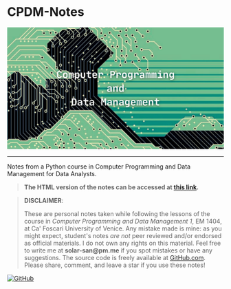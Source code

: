 # CPDM-Notes

![](https://raw.githubusercontent.com/solar-san/CPDM-Notes/main/docs/figures/CPDM-Notes_header.png)

---

Notes from a Python course in Computer Programming and Data Management for Data Analysts.

> __The HTML version of the notes can be accessed at [this link](https://solar-san.github.io/CPDM-Notes/docs/CPDM-Notes.html).__

> __DISCLAIMER__:
>
> These are personal notes taken while following the lessons of the course in _Computer Programming and Data Management 1_, EM 1404, at Ca' Foscari University of Venice. Any mistake made is mine: as you might expect, student's notes _are not_ peer reviewed and/or endorsed as official materials. I do not own any rights on this material. Feel free to write me at __solar-san@pm.me__ if you spot mistakes or have any suggestions. The source code is freely available at [GitHub.com](https://github.com/solar-san). Please share, comment, and leave a star if you use these notes!


[![GitHub](https://img.shields.io/badge/GitHub-View_on_GitHub-blue?style=flat&logo=GitHub)](https://github.com/solar-san/CPDM-Notes)
